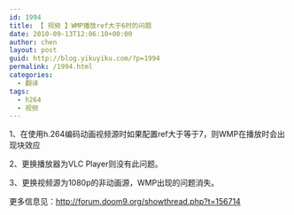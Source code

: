 ```yaml
---
id: 1994
title: 【 视频 】WMP播放ref大于6时的问题
date: 2010-09-13T12:06:10+00:00
author: chen
layout: post
guid: http://blog.yikuyiku.com/?p=1994
permalink: /1994.html
categories:
  - 翻译
tags:
  - h264
  - 视频
---
```

1、在使用h.264编码动画视频源时如果配置ref大于等于7，则WMP在播放时会出现块效应

2、更换播放器为VLC Player则没有此问题。

3、更换视频源为1080p的非动画源，WMP出现的问题消失。

更多信息见：http://forum.doom9.org/showthread.php?t=156714